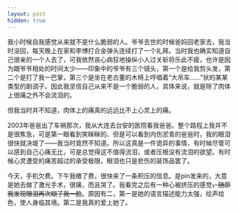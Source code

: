 ```yaml
---
layout: post
hidden: true
---
```

我小时候自我感觉从来就不是什么脆弱的人。爷爷去世的时候爸妈回老家去，我当时没回，每天晚上在家和李博打合金弹头连续打了一个礼拜。当时我也确实知道自己很亲的一个人去了，可我依然丧心病狂地操纵小人过关斩将乐此不疲，也许是因为跟爷爷相处的时间太少——印象中的爷爷有三个镜头，第一个是给我剪头发，第二个是打了我一巴掌，第三个是坐在老古董的木椅上哼唱着“大吊车……”状的某某类型的剧调子。因此我坚信自己从来不是一个脆弱的人，具体来说，就是除了肉体上很痛之外不会流泪的。

但我当时并不知道，肉体上的痛真的远远比不上心灵上的痛。

2003年爸爸出了车祸那次，我从大连去台安的医院看我爸爸。整个路程上我并不是很焦急，可是第一眼看到笑眯眯的、但是可以看到内伤淤青的爸爸时，我的眼泪很快就决堤了——我当时竟然不知道。所以这真是一件诡异的事情，有时候尽管可以感到自己心痛无比，可是总觉得这不值得流泪，或者压根没有流泪的欲望。有时候心灵遭受的痛苦超过的承受极限，眼泪也只是悲伤的装饰品罢了。

今天，手机欠费。下午我缴了费，很快来了一条积压的信息。是pin发来的，大意是她去做了激光手术，很痛，而且哭了。我看完之后有一种心被挤压的感觉<del>，随即我发现眼泪再次糊了我一脸</del>。原因有二，第一是她的语言描述能力太强，绘声绘色，使人身临其境。第二是我真的爱上她了。